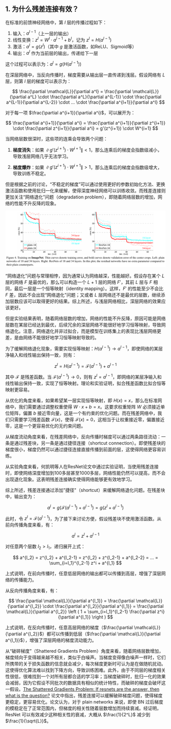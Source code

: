 ## 1. 为什么残差连接有效？

在标准的前馈神经网络中，第 $l$ 层的传播过程如下：

1. 输入：$a^{l-1}$（上一层的输出）
2. 线性变换：$z^l = W^l \cdot a^{l-1} + b^l$，记为 $z^l = H(a^{l-1})$
3. 激活：$a^l = g(z^l)$（其中 $g$ 是激活函数，如ReLU、Sigmoid等）
4. 输出：$a^l$ 作为当前层的输出，传递给下一层

这个过程可以表示为：$a^l = g(H(a^{l-1}))$

在深层网络中，当反向传播时，梯度需要从输出层一直传递到浅层。假设网络有 $L$ 层，则第 $l$ 层的梯度可以表示为：

$$
\frac{\partial \mathcal{L}}{\partial a^l} = \frac{\partial \mathcal{L}}{\partial a^L} \cdot \frac{\partial a^L}{\partial a^{L-1}} \cdot \frac{\partial a^{L-1}}{\partial a^{L-2}} \cdot ... \cdot \frac{\partial a^{l+1}}{\partial a^l}
$$

对于每一项 $\frac{\partial a^{i+1}}{\partial a^i}$，可以展开为：

$$
\frac{\partial a^{i+1}}{\partial a^i} = \frac{\partial a^{i+1}}{\partial z^{i+1}} \cdot \frac{\partial z^{i+1}}{\partial a^i} = g'(z^{i+1}) \cdot W^{i+1}
$$

当网络层数很深时，这些项的连乘会导致两个问题：

1. **梯度消失**：如果 $\|g'(z^{i+1}) \cdot W^{i+1}\| < 1$，那么连乘后的梯度会指数级减小，导致浅层网络几乎无法学习。

2. **梯度爆炸**：如果 $\|g'(z^{i+1}) \cdot W^{i+1}\| > 1$，那么连乘后的梯度会指数级增大，导致训练不稳定。

但是根据之前的讨论，“不稳定的梯度”可以通过使用更好的参数初始化方法、更换激活函数和使用批归一化来缓解，使得深度神经网络可以训练收敛。而残差连接则更加关注“网络退化”问题（degradation problem），即随着网络层数的增加，网络的性能不升反降的现象。

![picture 1](assets/img-20250319-111103517.png)  

“网络退化”问题与常理相悖，因为通常认为网络越深，性能越好。假设存在某个 $L$ 层的网络 $F$ 是最优的，那么可以构造一个 $L+1$ 层的网络 $F'$，其前 $L$ 层与 $F$ 相同，最后一层是一个恒等映射（identity mapping）。这样，$F'$ 的性能至少不会比 $F$ 差，因此不会出现“网络退化”问题；又或者 $L$ 层网络还不是最优的层数，继续添加层数应该可以取得更好的结果。综上所述，与浅层网络相比，深层网络的效果应该更好。

但是实验结果表明，随着网络层数的增加，网络的性能不升反降，原因可能是网络层数在某层已经达到最优，后续冗余的深层网络不能很好地学习恒等映射，导致网络退化。注意，网络退化并非过拟合，而是模型在训练集上的表现比浅层网络更差，是由网络不能很好地学习恒等映射导致的。

为了缓解网络退化现象，需要实现恒等映射：$H(a^{l-1}) \to a^{l-1}$，即使网络的某层净输入和线性输出保持一致，则有：

$$
z^l = H(a^{l-1}) = \mathcal{F} (a^{l-1}) + a^{l-1}
$$

其中 $\mathcal{F}$ 是残差函数。当 $\mathcal{F} (a^{l-1}) \to 0$，则有 $z^l = a^{l-1}$，即网络的某层净输入和线性输出保持一致，实现了恒等映射。理论和实验证明，拟合残差函数比拟合恒等映射更容易。

从优化的角度来看，如果希望某一层实现恒等映射，即 $H(x) = x$，那么在标准网络中，我们需要通过调整权重使得 $W \cdot x + b = x$。这要求权重矩阵 $W$ 必须接近单位矩阵，偏置 $b$ 接近零向量，这是一个有约束的优化问题。而在残差网络中，我们只需要学习残差函数 $\mathcal{F}(x)$，使得 $\mathcal{F}(x) = 0$，这相当于让权重接近零，偏置接近零，这是一个更容易优化的无约束问题。

从梯度流动角度来看，在残差网络中，反向传播时梯度可以通过两条路径流动：一条是通过残差块，另一条是通过捷径连接（shortcut connection）。即使残差块的梯度很小，梯度仍然可以通过捷径连接直接传播到前面的层，这使得网络更容易训练。

从实验角度来看，何凯明等人在ResNet论文中通过实验证明，当使用残差连接时，即使网络深度增加到100多层甚至1000多层，网络性能仍然可以提高，而不会出现退化现象。这表明残差连接确实使得网络能够更有效地学习。

综上所述，残差连接通过添加"捷径"（shortcut）来缓解网络退化问题。在残差块中，输出变为：

$$
a^l = g(\mathcal{F}(a^{l-1}) + a^{l-1}) = g(z^{l} + a^{l-1})
$$

此时，令 $z^l = \mathcal{F}(a^{l-1})$，为了接下来讨论方便，假设残差块不使用激活函数。从前向传播角度来看，有：

$$
a^l = z^l + a^{l-1}
$$

对任意两个层数 $l_2 > l_1$，递归展开上式：

$$
a^{l_2} = z^{l_2} + a^{l_2-1} = z^{l_2} + z^{l_2-1} + a^{l_2-2} = ... = \sum_{i=l_1}^{l_2-1} z^i + a^{l_1}
$$

上式说明，在前向传播时，任意低层网络的输出都可以传播到高层，增强了深层网络的传播能力。

从反向传播角度来看，有：

$$
\frac{\partial \mathcal{L}}{\partial a^{l_1}} = \frac{\partial \mathcal{L}}{\partial a^{l_2}} \cdot \frac{\partial a^{l_2}}{\partial a^{l_1}} = \frac{\partial \mathcal{L}}{\partial a^{l_2}} \left ( 1 + \sum_{i=l_1}^{l_2-1} \frac{\partial z^i}{\partial a^{l_1}} \right )
$$

上式说明，在反向传播时，任意高层网络的梯度（$\frac{\partial \mathcal{L}}{\partial a^{l_2}}$）都可以传播到低层（$\frac{\partial \mathcal{L}}{\partial a^{l_1}}$），增强了深层网络的梯度流动能力。

从“破碎梯度”（Shattered Gradients Problem）角度来看，随着网络层数增加，梯度倾向于变得越来越不相关，类似于白噪声。当梯度变得像白噪声一样时，它们所携带的关于损失函数的信息就会减少，每次梯度更新时可认为是在做随机扰动。这使得优化算法难以找到下降方向，导致训练困难。此外，由于不同层的梯度相关性很低，很难找到一个对所有层都合适的学习率；当梯度破碎时，批归一化的效果会减弱，因为它假设不同批次的数据具有相似的统计特性，而破碎的梯度会破坏这一假设。[The Shattered Gradients Problem: If resnets are the answer, then what is the question?](https://arxiv.org/abs/1702.08591) 论文中指出，残差连接可以缓解破碎梯度问题，使得梯度更稳定，更容易优化。论文认为，对于 plain networks 来说，即使 BN 过后梯度的模稳定在了正常范围内，但梯度的相关性随着层数增加而持续衰减。经证明，ResNet 可以有效减少这种相关性的衰减，大概从 $\frac{1}{2^L}$ 减少到 $\frac{1}{\sqrt{L}}$。
